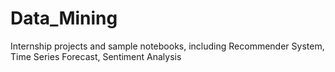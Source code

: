 # Data_Mining
Internship projects and sample notebooks, including Recommender System, Time Series Forecast, Sentiment Analysis 

